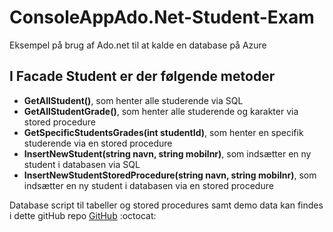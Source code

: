 # ConsoleAppAdo.Net-Student-Exam
Eksempel på brug af Ado.net til at kalde en database på Azure

## I Facade Student er der følgende metoder
* **GetAllStudent()**, som henter alle studerende via SQL
* **GetAllStudentGrade()**, som henter alle studerende og karakter via stored procedure
* **GetSpecificStudentsGrades(int studentId)**, som henter en specifik studerende via en stored procedure
* **InsertNewStudent(string navn, string mobilnr)**, som indsætter en ny student i databasen via SQL
* **InsertNewStudentStoredProcedure(string navn, string mobilnr)**, som indsætter en ny student i databasen via en stored procedure

Database script til tabeller og stored procedures samt demo data kan findes i dette gitHub repo
[GitHub](https://github.com/MartinKierkegaard/StudentExamDB)
:octocat:

